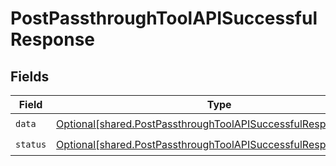 # PostPassthroughToolAPISuccessfulResponse


## Fields

| Field                                                                                                                                        | Type                                                                                                                                         | Required                                                                                                                                     | Description                                                                                                                                  |
| -------------------------------------------------------------------------------------------------------------------------------------------- | -------------------------------------------------------------------------------------------------------------------------------------------- | -------------------------------------------------------------------------------------------------------------------------------------------- | -------------------------------------------------------------------------------------------------------------------------------------------- |
| `data`                                                                                                                                       | [Optional[shared.PostPassthroughToolAPISuccessfulResponseData]](undefined/models/shared/postpassthroughtoolapisuccessfulresponsedata.md)     | :heavy_check_mark:                                                                                                                           | N/A                                                                                                                                          |
| `status`                                                                                                                                     | [Optional[shared.PostPassthroughToolAPISuccessfulResponseStatus]](undefined/models/shared/postpassthroughtoolapisuccessfulresponsestatus.md) | :heavy_check_mark:                                                                                                                           | N/A                                                                                                                                          |